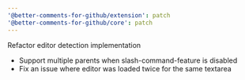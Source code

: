 ```yaml
---
'@better-comments-for-github/extension': patch
'@better-comments-for-github/core': patch
---
```


Refactor editor detection implementation

- Support multiple parents when slash-command-feature is disabled
- Fix an issue where editor was loaded twice for the same textarea
